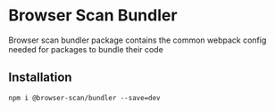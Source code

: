 # Browser Scan Bundler

Browser scan bundler package contains the common webpack config needed for packages to bundle their code

## Installation

`npm i @browser-scan/bundler --save=dev`
